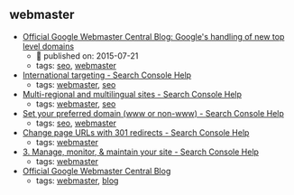 webmaster 
---
* [
Official Google Webmaster Central Blog: Google's handling of new top level domains
](https://webmasters.googleblog.com/2015/07/googles-handling-of-new-top-level.html)
    * :calendar: published on: 2015-07-21
    * tags: [seo](../tags/seo.md), [webmaster](../tags/webmaster.md)
* [International targeting - Search Console Help](https://support.google.com/webmasters/answer/62399)
    * tags: [webmaster](../tags/webmaster.md), [seo](../tags/seo.md)
* [Multi-regional and multilingual sites - Search Console Help](https://support.google.com/webmasters/answer/182192)
    * tags: [webmaster](../tags/webmaster.md), [seo](../tags/seo.md)
* [Set your preferred domain (www or non-www) - Search Console Help](https://support.google.com/webmasters/answer/44231)
    * tags: [seo](../tags/seo.md), [webmaster](../tags/webmaster.md)
* [Change page URLs with 301 redirects - Search Console Help](https://support.google.com/webmasters/answer/93633)
    * tags: [webmaster](../tags/webmaster.md)
* [3. Manage, monitor, & maintain your site - Search Console Help](https://support.google.com/webmasters/topic/4581352)
    * tags: [webmaster](../tags/webmaster.md)
* [
Official Google Webmaster Central Blog
](https://webmasters.googleblog.com/)
    * tags: [webmaster](../tags/webmaster.md), [blog](../tags/blog.md)
